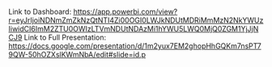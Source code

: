 Link to Dashboard: https://app.powerbi.com/view?r=eyJrIjoiNDNmZmZkNzQtNTI4Zi00OGI0LWJkNDUtMDRiMmMzN2NkYWUzIiwidCI6ImM2ZTU0OWIzLTVmNDUtNDAzMi1hYWU5LWQ0MjQ0ZGM1YjJjNCJ9
Link to Full Presentation: https://docs.google.com/presentation/d/1m2yux7EM2ghopHhGQKm7nsPT79QW-50hOZXslKWmNbA/edit#slide=id.p
